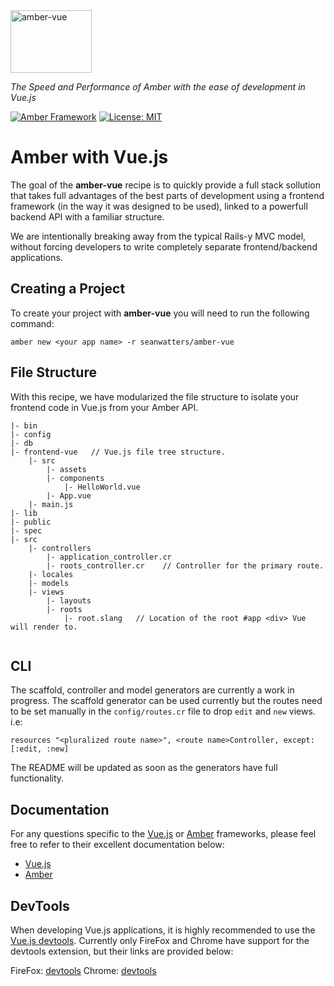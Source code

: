 <img src="https://camo.githubusercontent.com/b6fe127b8e2cd5bc9c568350674382ee2954024b/68747470733a2f2f7365616e776174746572732e696f2f696d616765732f616d6265722d7675652e706e67" alt="amber-vue" data-canonical-src="https://seanwatters.io/images/amber-vue.png" width="130" height="100">

_The Speed and Performance of Amber with the ease of development in Vue.js_

[![Amber Framework](https://img.shields.io/badge/using-amber_framework-orange.svg)](https://amberframework.org/)
[![License: MIT](https://img.shields.io/badge/License-MIT-green.svg)](https://opensource.org/licenses/MIT)

# Amber with Vue.js

The goal of the **amber-vue** recipe is to quickly provide a full stack sollution that takes full advantages of the best parts of development using a frontend framework (in the way it was designed to be used), linked to a powerfull backend API with a familiar structure. 

We are intentionally breaking away from the typical Rails-y MVC model, without forcing developers to write completely separate frontend/backend applications. 


## Creating a Project

To create your project with **amber-vue** you will need to run the following command:

```
amber new <your app name> -r seanwatters/amber-vue
```


## File Structure

With this recipe, we have modularized the file structure to isolate your frontend code in Vue.js from your Amber API.

```
|- bin
|- config
|- db
|- frontend-vue   // Vue.js file tree structure.
    |- src
        |- assets
        |- components
            |- HelloWorld.vue
        |- App.vue
    |- main.js
|- lib
|- public
|- spec
|- src
    |- controllers
        |- application_controller.cr
        |- roots_controller.cr    // Controller for the primary route.
    |- locales
    |- models
    |- views
        |- layouts
        |- roots
            |- root.slang   // Location of the root #app <div> Vue will render to.
         
```

## CLI

The scaffold, controller and model generators are currently a work in progress. The scaffold generator can be used currently but the routes need to be set manually in the `config/routes.cr` file to drop `edit` and `new` views. i.e:

```
resources "<pluralized route name>", <route name>Controller, except: [:edit, :new]
```

The README will be updated as soon as the generators have full functionality.

## Documentation

For any questions specific to the [Vue.js](https://vuejs.org/) or [Amber](https://amberframework.org/) frameworks, please feel free to refer to their excellent documentation below:

* [Vue.js](https://vuejs.org/v2/guide/)
* [Amber](https://docs.amberframework.org/amber/)

## DevTools

When developing Vue.js applications, it is highly recommended to use the [Vue.js devtools](https://github.com/vuejs/vue-devtools). Currently only FireFox and Chrome have support for the devtools extension, but their links are provided below:

FireFox: [devtools](https://addons.mozilla.org/en-US/firefox/addon/vue-js-devtools/)
Chrome: [devtools](https://chrome.google.com/webstore/detail/vuejs-devtools/nhdogjmejiglipccpnnnanhbledajbpd?hl=en)
